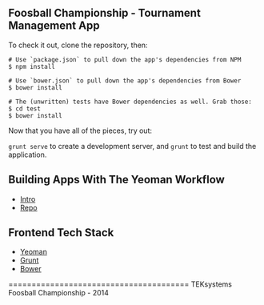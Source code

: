 ## Foosball Championship - Tournament Management App

To check it out, clone the repository, then:

```
# Use `package.json` to pull down the app's dependencies from NPM
$ npm install

# Use `bower.json` to pull down the app's dependencies from Bower
$ bower install

# The (unwritten) tests have Bower dependencies as well. Grab those:
$ cd test
$ bower install
```

Now that you have all of the pieces, try out:

`grunt serve` to create a development server, and
`grunt` to test and build the application.


## Building Apps With The Yeoman Workflow

- [Intro](http://stephenplusplus.github.io/me-but-you/#6-10-2013-building-apps-with-the-yeoman-workflow)
- [Repo](https://github.com/yeoman/generator-backbone)


## Frontend Tech Stack

- [Yeoman](http://yeoman.io)
- [Grunt](http://gruntjs.com)
- [Bower](http://bower.io)


=======================================
TEKsystems Foosball Championship - 2014

